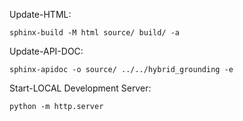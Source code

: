 Update-HTML:
```
sphinx-build -M html source/ build/ -a
```

Update-API-DOC:
```
sphinx-apidoc -o source/ ../../hybrid_grounding -e
```

Start-LOCAL Development Server:
```
python -m http.server
```

